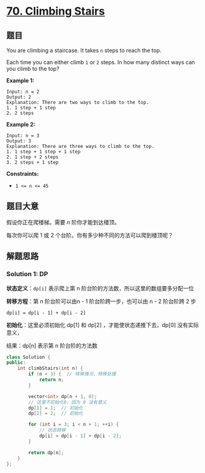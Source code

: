 # [70. Climbing Stairs](https://leetcode.com/problems/climbing-stairs/)

## 题目

You are climbing a staircase. It takes `n` steps to reach the top.

Each time you can either climb `1` or `2` steps. In how many distinct ways can you climb to the top?

 

**Example 1:**

```
Input: n = 2
Output: 2
Explanation: There are two ways to climb to the top.
1. 1 step + 1 step
2. 2 steps
```

**Example 2:**

```
Input: n = 3
Output: 3
Explanation: There are three ways to climb to the top.
1. 1 step + 1 step + 1 step
2. 1 step + 2 steps
3. 2 steps + 1 step
```

 

**Constraints:**

- `1 <= n <= 45`

## 题目大意

假设你正在爬楼梯。需要 *n* 阶你才能到达楼顶。

每次你可以爬 1 或 2 个台阶。你有多少种不同的方法可以爬到楼顶呢？

## 解题思路

### Solution 1: DP

**状态定义**：`dp[i]` 表示爬上第 n 阶台阶的方法数，所以这里的数组要多分配一位

**转移方程**：第 n 阶台阶可以由n - 1 阶台阶跨一步，也可以由 n - 2 阶台阶跨 2 步

`````
dp[i] = dp[i - 1] + dp[i - 2]
`````

**初始化**：这里必须初始化 dp[1] 和 dp[2] ，才能使状态递推下去，dp[0] 没有实际意义，

结果：dp[n] 表示第 n 阶台阶的方法数

````c++
class Solution {
public:
    int climbStairs(int n) {
        if (n < 3) {  // 特殊情况，特殊处理
            return n;
        }

        vector<int> dp(n + 1, 0);
        // 这里不初始化0，因为 0 没有意义
        dp[1] = 1;  // 初始化
        dp[2] = 2;  // 初始化

        for (int i = 3; i < n + 1; ++i) {
            // 状态转移
            dp[i] = dp[i - 1] + dp[i - 2];
        }

        return dp[n];
    }
};
````

